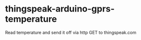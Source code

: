 # thingspeak-arduino-gprs-temperature
Read temperature and send it off via http GET to thingspeak.com
